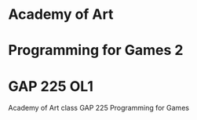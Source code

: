 # Academy of Art 
# Programming  for Games 2
# GAP 225 OL1

Academy of Art class GAP 225 Programming for Games
